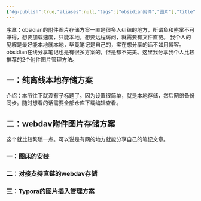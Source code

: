 ```yaml
---
{"dg-publish":true,"aliases":null,"tags":["obsidian附件","图片"],"title":"obsidian附件图片方案","permalink":"/cangku1/0801-xuexibiji/obsidian/obsidian其他教程/obsidian附件图片方案/","dgPassFrontmatter":true,"noteIcon":""}
---
```


序章：obsidian的附件图片存储方案一直是很多人纠结的地方，所谓鱼和熊掌不可兼得，想要加载速度，只能本地，想要远程访问，就需要有文件直链。
我个人的见解是最好能本地就本地，毕竟笔记是自己的，实在想分享的话不如用博客。obsidian在线分享笔记也是有很多方案的，但是都不完美。这里我分享我个人比较推荐的2个附件图片管理方法。
## 一：纯离线本地存储方案
介绍：本节往下就没有子标题了。因为设置很简单，就是本地存储，然后网络备份同步。随时想看的话需要全部仓库下载编辑查看。
## 二：webdav附件图片存储方案
这个就比较繁琐一点。可以说是有网的地方就能分享自己的笔记文章。
### 一：图床的安装
### 二：对接支持直链的webdav存储
### 三：Typora的图片插入管理方案 